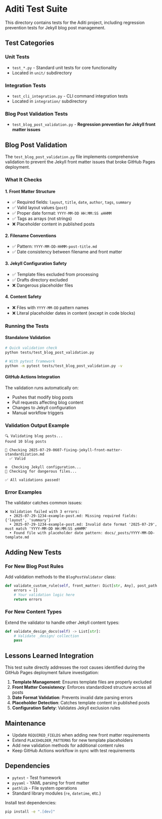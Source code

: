 # Aditi Test Suite

This directory contains tests for the Aditi project, including regression prevention tests for Jekyll blog post management.

## Test Categories

### Unit Tests
- `test_*.py` - Standard unit tests for core functionality
- Located in `unit/` subdirectory

### Integration Tests  
- `test_cli_integration.py` - CLI command integration tests
- Located in `integration/` subdirectory

### Blog Post Validation Tests
- `test_blog_post_validation.py` - **Regression prevention for Jekyll front matter issues**

## Blog Post Validation

The `test_blog_post_validation.py` file implements comprehensive validation to prevent the Jekyll front matter issues that broke GitHub Pages deployment.

### What It Checks

#### 1. Front Matter Structure
- ✅ Required fields: `layout`, `title`, `date`, `author`, `tags`, `summary`
- ✅ Valid layout values (`post`)
- ✅ Proper date format: `YYYY-MM-DD HH:MM:SS ±HHMM`
- ✅ Tags as arrays (not strings)
- ❌ Placeholder content in published posts

#### 2. Filename Conventions
- ✅ Pattern: `YYYY-MM-DD-HHMM-post-title.md`
- ✅ Date consistency between filename and front matter

#### 3. Jekyll Configuration Safety
- ✅ Template files excluded from processing
- ✅ Drafts directory excluded
- ❌ Dangerous placeholder files

#### 4. Content Safety
- ❌ Files with `YYYY-MM-DD` pattern names
- ❌ Literal placeholder dates in content (except in code blocks)

### Running the Tests

#### Standalone Validation
```bash
# Quick validation check
python tests/test_blog_post_validation.py

# With pytest framework
python -m pytest tests/test_blog_post_validation.py -v
```

#### GitHub Actions Integration
The validation runs automatically on:
- Pushes that modify blog posts
- Pull requests affecting blog content
- Changes to Jekyll configuration
- Manual workflow triggers

### Validation Output Example

```
🔍 Validating blog posts...
Found 10 blog posts

📝 Checking 2025-07-29-0607-fixing-jekyll-front-matter-standardization.md
  ✅ Valid

⚙️  Checking Jekyll configuration...
🚨 Checking for dangerous files...

✅ All validations passed!
```

### Error Examples

The validator catches common issues:

```
❌ Validation failed with 3 errors:
  • 2025-07-29-1234-example-post.md: Missing required fields: {'layout', 'summary'}
  • 2025-07-29-1234-example-post.md: Invalid date format '2025-07-29', must match 'YYYY-MM-DD HH:MM:SS ±HHMM'
  • Found file with placeholder date pattern: docs/_posts/YYYY-MM-DD-template.md
```

## Adding New Tests

### For New Blog Post Rules
Add validation methods to the `BlogPostValidator` class:

```python
def validate_custom_rule(self, front_matter: Dict[str, Any], post_path: Path) -> List[str]:
    errors = []
    # Your validation logic here
    return errors
```

### For New Content Types
Extend the validator to handle other Jekyll content types:

```python
def validate_design_docs(self) -> List[str]:
    # Validate _design/ collection
    pass
```

## Lessons Learned Integration

This test suite directly addresses the root causes identified during the GitHub Pages deployment failure investigation:

1. **Template Management**: Ensures template files are properly excluded
2. **Front Matter Consistency**: Enforces standardized structure across all posts  
3. **Date Format Validation**: Prevents invalid date parsing errors
4. **Placeholder Detection**: Catches template content in published posts
5. **Configuration Safety**: Validates Jekyll exclusion rules

## Maintenance

- Update `REQUIRED_FIELDS` when adding new front matter requirements
- Extend `PLACEHOLDER_PATTERNS` for new template placeholders
- Add new validation methods for additional content rules
- Keep GitHub Actions workflow in sync with test requirements

## Dependencies

- `pytest` - Test framework
- `pyyaml` - YAML parsing for front matter
- `pathlib` - File system operations
- Standard library modules (`re`, `datetime`, etc.)

Install test dependencies:
```bash
pip install -e ".[dev]"
```